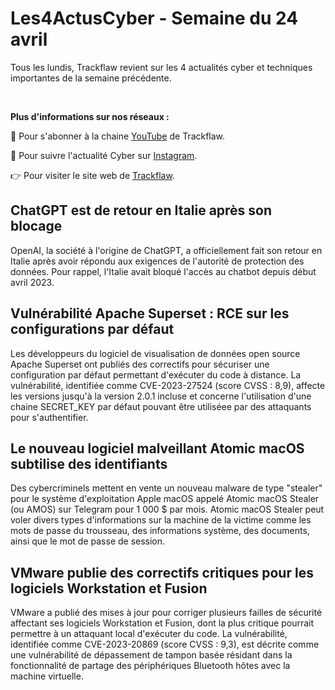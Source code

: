 # Les4ActusCyber - Semaine du 24 avril

    
Tous les lundis, Trackflaw revient sur les 4 actualités cyber et techniques importantes de la semaine précédente.

<br>

**Plus d'informations sur nos réseaux :**

🔴 Pour s'abonner à la chaine [YouTube](https://www.youtube.com/@trackflaw) de Trackflaw.

📸 Pour suivre l'actualité Cyber sur [Instagram](https://www.instagram.com/trackflaw/).

👉 Pour visiter le site web de [Trackflaw](https://trackflaw.com).

    
## ChatGPT est de retour en Italie après son blocage

OpenAI, la société à l'origine de ChatGPT, a officiellement fait son retour en Italie après avoir répondu aux exigences de l'autorité de protection des données.
Pour rappel, l'Italie avait bloqué l'accès au chatbot depuis début avril 2023.


## Vulnérabilité Apache Superset : RCE sur les configurations par défaut

Les développeurs du logiciel de visualisation de données open source Apache Superset ont publiés des correctifs pour sécuriser une configuration par défaut permettant d'exécuter du code à distance.
La vulnérabilité, identifiée comme CVE-2023-27524 (score CVSS : 8,9), affecte les versions jusqu'à la version 2.0.1 incluse et concerne l'utilisation d'une chaine SECRET_KEY par défaut pouvant être utiliséee par des attaquants pour s'authentifier.


## Le nouveau logiciel malveillant Atomic macOS subtilise des identifiants

Des cybercriminels mettent en vente un nouveau malware de type "stealer" pour le système d'exploitation Apple macOS appelé Atomic macOS Stealer (ou AMOS) sur Telegram pour 1 000 $ par mois.
Atomic macOS Stealer peut voler divers types d'informations sur la machine de la victime comme les mots de passe du trousseau, des informations système, des documents, ainsi que le mot de passe de session.


## VMware publie des correctifs critiques pour les logiciels Workstation et Fusion

VMware a publié des mises à jour pour corriger plusieurs failles de sécurité affectant ses logiciels Workstation et Fusion, dont la plus critique pourrait permettre à un attaquant local d'exécuter du code.
La vulnérabilité, identifiée comme CVE-2023-20869 (score CVSS : 9,3), est décrite comme une vulnérabilité de dépassement de tampon basée résidant dans la fonctionnalité de partage des périphériques Bluetooth hôtes avec la machine virtuelle.


